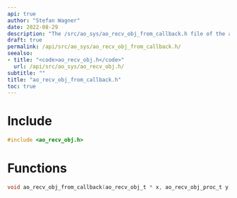 ```yaml
---
api: true
author: "Stefan Wagner"
date: 2022-08-29
description: "The /src/ao_sys/ao_recv_obj_from_callback.h file of the ao real-time operating system."
draft: true
permalink: /api/src/ao_sys/ao_recv_obj_from_callback.h/
seealso:
- title: "<code>ao_recv_obj.h</code>"
  url: /api/src/ao_sys/ao_recv_obj.h/
subtitle: ""
title: "ao_recv_obj_from_callback.h"
toc: true
---
```


# Include

```c
#include <ao_recv_obj.h>
```

# Functions

```c
void ao_recv_obj_from_callback(ao_recv_obj_t * x, ao_recv_obj_proc_t y);
```

